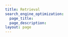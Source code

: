 ```yaml
---
title: Retrieval
search_engine_optimization:
  page_title:
  page_description:
layout: page
---
```

